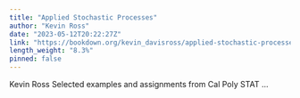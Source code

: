 ```yaml
---
title: "Applied Stochastic Processes"
author: "Kevin Ross"
date: "2023-05-12T20:22:27Z"
link: "https://bookdown.org/kevin_davisross/applied-stochastic-processes/"
length_weight: "8.3%"
pinned: false
---
```


Kevin Ross Selected examples and assignments from Cal Poly STAT ...
